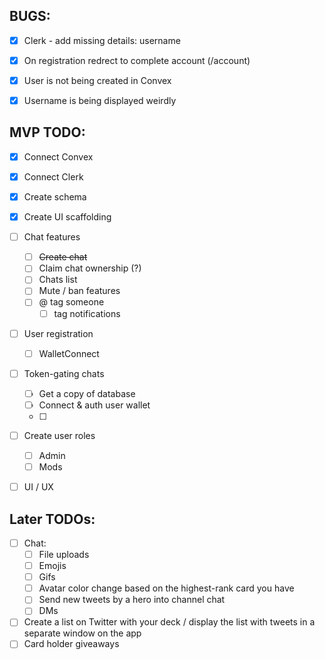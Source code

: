 ## BUGS:
- [x] Clerk - add missing details: username 
- [x] On registration redrect to complete account (/account)
- [x] User is not being created in Convex
- [x] Username is being displayed weirdly



## MVP TODO:
- [x] Connect Convex
- [x] Connect Clerk
- [x] Create schema
- [x] Create UI scaffolding
- [ ] Chat features
    - [ ] ~~Create chat~~
    - [ ] Claim chat ownership (?)
    - [ ] Chats list
    - [ ] Mute / ban features
    - [ ] @ tag someone
        - [ ] tag notifications
- [ ] User registration
    - [ ] WalletConnect 
- [ ] Token-gating chats
    - [ ] Get a copy of database
    - [ ] Connect & auth user wallet
    - [ ] 
- [ ] Create user roles
    - [ ] Admin
    - [ ] Mods
- [ ] UI / UX


## Later TODOs:
- [ ] Chat:
    - [ ] File uploads
    - [ ] Emojis
    - [ ] Gifs
    - [ ] Avatar color change based on the highest-rank card you have
    - [ ] Send new tweets by a hero into channel chat
    - [ ] DMs 
- [ ] Create a list on Twitter with your deck / display the list with tweets in a separate window on the app
- [ ] Card holder giveaways